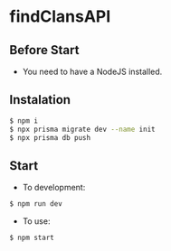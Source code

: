 # findClansAPI

## Before Start

- You need to have a NodeJS installed.

## Instalation

```bash
$ npm i
$ npx prisma migrate dev --name init
$ npx prisma db push
```


## Start

- To development:
```bash
$ npm run dev
```
- To use:
```bash
$ npm start
```